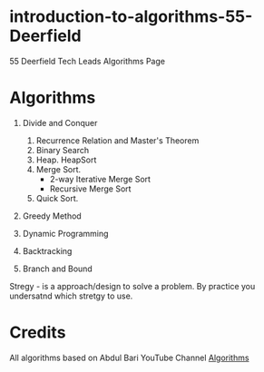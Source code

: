 # introduction-to-algorithms-55-Deerfield
55 Deerfield Tech Leads Algorithms Page


# Algorithms

1) Divide and Conquer
    1. Recurrence Relation and Master's Theorem
    2. Binary Search
    3. Heap. HeapSort
    4. Merge Sort.
        - 2-way Iterative Merge Sort
        - Recursive Merge Sort
    5. Quick Sort.
2) Greedy Method

3) Dynamic Programming

4) Backtracking

5) Branch and Bound


Stregy - is a approach/design to solve a problem. By practice you undersatnd which stretgy to use.

# Credits

All algorithms based on Abdul Bari YouTube Channel [Algorithms](https://www.youtube.com/playlist?list=PLDN4rrl48XKpZkf03iYFl-O29szjTrs_O)


